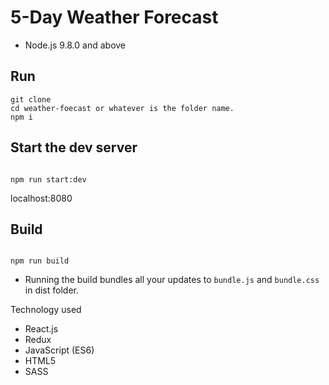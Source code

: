 
# 5-Day Weather Forecast



* Node.js 9.8.0 and above

## Run
```
git clone
cd weather-foecast or whatever is the folder name.
npm i
```


## Start the dev server
```

npm run start:dev

```
localhost:8080

## Build
```

npm run build

```


* Running the build bundles all your updates to ```bundle.js``` and ```bundle.css``` in dist folder.

Technology used

* React.js
* Redux
* JavaScript (ES6)
* HTML5
* SASS



